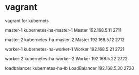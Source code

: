 # vagrant
vagrant for kubernets 

master-1 	kubernetes-ha-master-1 	Master 	192.168.5.11 	2711

master-2 	kubernetes-ha-master-2 	Master 	192.168.5.12 	2712

worker-1 	kubernetes-ha-worker-1 	Worker 	192.168.5.21 	2721

worker-2 	kubernetes-ha-worker-2 	Worker 	192.168.5.22 	2722

loadbalancer 	kubernetes-ha-lb 	LoadBalancer 	192.168.5.30 	2730
